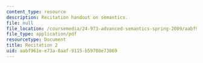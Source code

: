 ```yaml
---
content_type: resource
description: Recitation handout on semantics.
file: null
file_location: /coursemedia/24-973-advanced-semantics-spring-2009/aabf961ee73a8aaf9115b59708e73869_MIT24_973s09_rec02.pdf
file_type: application/pdf
resourcetype: Document
title: Recitation 2
uid: aabf961e-e73a-8aaf-9115-b59708e73869
---
```

